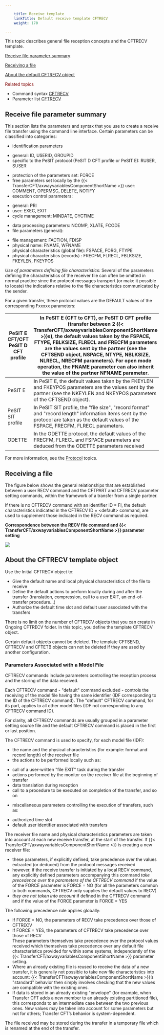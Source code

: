 ```yaml
---

    title: Receive template 
    linkTitle: Default receive template CFTRECV
    weight: 170

---
```

This topic describes general file reception concepts and the
CFTRECV template.

[Receive
file parameter summary](#Receive_file_parameter_summary) 

[Receiving
a file](#Receiving_a_File)

[About
the default CFTRECV object](#About_the_default_CFTRECV_object)

****<span style="color: #800000; font-weight: normal; text-decoration: none;">Related
topics</span>****

- Command syntax
    [CFTRECV](../../../c_intro_userinterfaces/command_summary#CFTRECV)
- Parameter list
    [CFTRECV](../../../c_intro_userinterfaces/web_copilot_ui/flow_def_intro/cftrecv)

<span id="Receive_file_parameter_summary"></span>

## Receive file parameter summary

This section lists the parameters and syntax that you use to create
a receive file transfer using the command line interface. Certain
parameters can be classified into categories:

- identification
    parameters

<!-- -->

- general: ID,
    USERID, GROUPID
- specific to
    the PeSIT protocol (PeSIT D CFT profile or PeSIT E): RUSER, SUSER

<!-- -->

- protection of the
    parameters set: FORCE
- free parameters
    set locally by the {{< TransferCFT/axwayvariablesComponentShortName >}} user: COMMENT, OPERMSG, DELETE, NOTIFY
- execution control
    parameters:

<!-- -->

- general: PRI
- user: EXEC,
    EXIT
- cycle management:
    MINDATE, CYCTIME

<!-- -->

- data processing
    parameters: NCOMP, XLATE, FCODE
- file parameters
    (general):

<!-- -->

- file management:
    FACTION, FDISP
- physical name:
    FNAME, WFNAME  
    physical characteristics (global file): FSPACE, FORG, FTYPE
- physical characteristics
    (records) : FRECFM, FLRECL, FBLKSIZE, FKEYLEN, FKEYPOS

*Use of parameters defining file characteristics:*
Several of the parameters defining the characteristics of the receiver
file can often be omitted in normal practice since the protocol messages
transport (or make it possible to locate) the indications relative to
the file characteristics communicated by the sender.

For a given transfer, these protocol values are the DEFAULT values of
the corresponding Fxxxxx parameters:


| PeSIT E CFT/CFT<br/> PeSIT D CFT profile  | In PeSIT E (CFT to CFT), or PeSIT D CFT profile (transfer between 2 {{< TransferCFT/axwayvariablesComponentShortName  >}}s), the default values taken by the FSPACE, FTYPE, FBLKSIZE, FLRECL and FRECFM parameters are the values sent by the partner (see the CFTSEND object, NSPACE, NTYPE, NBLKSIZE, NLRECL, NRECFM parameters). For open mode operation, the FNAME parameter can also inherit the value of the partner NFNAME parameter.  |
| --- | --- |
| PeSIT E  | In PeSIT E, the default values taken by the FKEYLEN and FKEYPOS parameters are the values sent by the partner (see the NKEYLEN and NKEYPOS parameters of the CFTSEND object).  |
| PeSIT SIT profile  | In PeSIT SIT profile, the "file size", "record format" and "record length" information items sent by the protocol are taken as the default values of the FSPACE, FRECFM, FLRECL parameters. |
| ODETTE  | In the ODETTE protocol, the default values of the FRECFM, FLRECL and FSPACE parameters are deduced from the ODETTE parameters received |


<span id="new_link_receive_templates"></span>For more information, see the [Protocol](../../../protocols_start_here) topics.

<span id="Receiving_a_File"></span>

## Receiving a file

The figure below shows the general relationships
that are established between a user RECV command and the CFTPART and CFTRECV
parameter setting commands, within the framework of a transfer from a
single partner.

If there is no CFTRECV command with an identifier
ID = FI, the default characteristics indicated in the CFTRECV ID = &lt;default>
command, are used to supplement those indicated in the RECV command as
required.

****Correspondence
between the RECV file command and {{< TransferCFT/axwayvariablesComponentShortName  >}} parameter setting****

![](/Images/TransferCFT/Correspondence_between_RECV_and_parameter.gif)

<span id="About_the_default_CFTRECV_object"></span>

## About the CFTRECV template object

Use the Initial CFTRECV object to:

- Give the default
    name and local physical characteristics of the file to receive
- Define the default
    actions to perform locally during and after the transfer (translation,
    compression, call to a user EXIT, an end-of-transfer procedure...)
- Authorize the default
    time slot and default user associated with the transfers

There is no limit on the number of CFTRECV objects that you can create
in Ongoing CFTRECV folder. In this topic, you define the template CFTRECV
object.

Certain default objects cannot be deleted. The template CFTSEND, CFTRECV
and CFTETB objects can not be deleted if they are used by another configuration.

<span id="Parameters_Associated_with_a_Model_File"></span>

### Parameters Associated with a Model File

CFTRECV commands include parameters controlling the reception process
and the storing of the data received.

Each CFTRECV command - "default" command excluded - controls
the receiving of the model file having the same identifier (IDF corresponding
to the ID of the CFTRECV command). The "default" CFTRECV command,
for its part, applies to all other model files (IDF not corresponding
to any CFTRECV command ID).

For clarity, all CFTRECV commands are usually grouped in a parameter
setting source file and the default CFTRECV command is placed in the first
or last position.

The CFTRECV command is used to specify, for each model file (IDF):

- the name and the
    physical characteristics (for example: format and record length) of the
    receiver file
- the actions to
    be performed locally such as:

<!-- -->

- call of a user-written
    "file EXIT" task during the transfer
- actions performed
    by the monitor on the receiver file at the beginning of transfer
- data translation
    during reception
- call to a procedure
    to be executed on completion of the transfer, and so on

<!-- -->

- miscellaneous parameters
    controlling the execution of transfers, such as:

<!-- -->

- authorized
    time slot
- default user
    identifier associated with transfers

The receiver file name and physical characteristics parameters are taken
into account at each new receive transfer, at the start of the transfer.
If {{< TransferCFT/axwayvariablesComponentShortName  >}} is creating a new receiver file:

- these parameters,
    if explicitly defined, take precedence over the values extracted (or deduced)
    from the protocol messages received
- however, if the
    receive transfer is initiated by a local RECV command, any explicitly
    defined parameters accompanying this command *take precedence over the
    parameters of the CFTRECV command* if the value of the FORCE parameter
    is FORCE = NO (for all the parameters common to both commands, CFTRECV
    only supplies the default values to RECV)
- *they
    are not taken into account* if defined in the CFTRECV command and if
    the value of the FORCE parameter is FORCE = YES

The following precedence rule applies globally:

- If FORCE = NO,
    the parameters of RECV take precedence over those of CFTRECV
- If FORCE = YES,
    the parameters of CFTRECV take precedence over those of RECV  
    These parameters themselves take precedence over the protocol values
    received which themselves take precedence over any default file characteristics
    provided for within some systems, independently of the {{< TransferCFT/axwayvariablesComponentShortName >}} parameter
    setting.
- Where an already
    existing file is reused to receive the data of a new transfer, it is generally
    not possible to take new file characteristics into account: {{< TransferCFT/axwayvariablesComponentShortName >}}’s
    "standard" behavior then simply involves checking that the new
    values are compatible with the existing ones.
- If data is stored
    in an already existing "envelope" (for example, when Transfer
    CFT adds a new member to an already existing partitioned file), this corresponds
    to an intermediate case between the two previous ones. New values may
    be taken into account for some parameters but not for others; Transfer
    CFT’s behavior is system-dependent.

The file received may be stored during the transfer in a temporary file
which is renamed at the end of the transfer.

 
